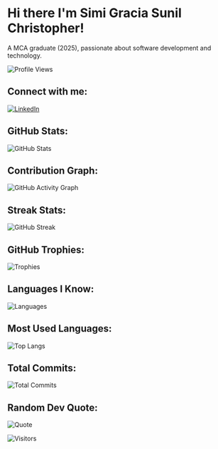 # Hi there I'm Simi Gracia Sunil Christopher!

A MCA graduate (2025), passionate about software development and technology.

![Profile Views](https://komarev.com/ghpvc/?username=your-github-username&label=Profile%20Views&color=0e75b6&style=flat)

## Connect with me:
[![LinkedIn](https://img.shields.io/badge/-LinkedIn-blue?style=flat&logo=Linkedin&logoColor=white)](https://www.linkedin.com/in/simi-gracia-sunil-christopher-47362720a/)

## GitHub Stats:
![GitHub Stats](https://github-readme-stats.vercel.app/api?username=imisgsc&count_private=true&show_icons=true&theme=radical)

## Contribution Graph:
![GitHub Activity Graph](https://github-readme-activity-graph.cyclic.app/graph?username=imisgsc&theme=react-dark&bg_color=20232a&hide_border=true)

## Streak Stats:
![GitHub Streak](https://github-readme-streak-stats.herokuapp.com/?user=imisgsc&theme=radical)

## GitHub Trophies:
![Trophies](https://github-profile-trophy.vercel.app/?username=imisgsc&theme=radical&no-frame=true&margin-w=15)

## Languages I Know:
![Languages](https://img.shields.io/badge/Languages-C++%20|%20Python%20|%20Java%20|%20JavaScript-green)

## Most Used Languages:
![Top Langs](https://github-readme-stats.vercel.app/api/top-langs/?username=imisgsc&layout=compact&theme=radical)

## Total Commits:
![Total Commits](https://github-readme-stats.vercel.app/api?username=imisgsc&count_private=true&hide=issues&show_icons=true&include_all_commits=true&theme=radical)

## Random Dev Quote:
![Quote](https://quotes-github-readme.vercel.app/api?type=horizontal&theme=radical)

![Visitors](https://visitor-badge.laobi.icu/badge?page_id=imisgsc.imisgsc)


